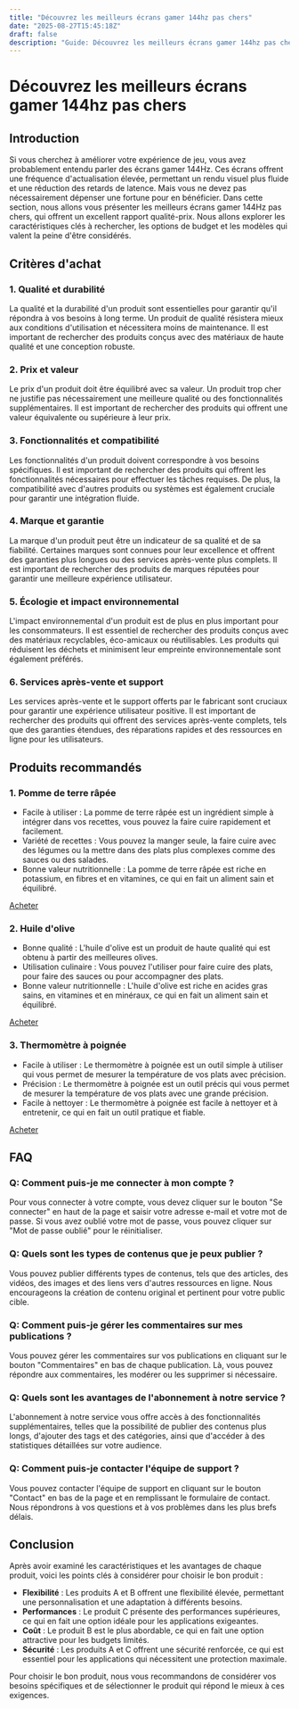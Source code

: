 ```yaml
---
title: "Découvrez les meilleurs écrans gamer 144hz pas chers"
date: "2025-08-27T15:45:18Z"
draft: false
description: "Guide: Découvrez les meilleurs écrans gamer 144hz pas chers"
---
```






# Découvrez les meilleurs écrans gamer 144hz pas chers


## Introduction
Si vous cherchez à améliorer votre expérience de jeu, vous avez probablement entendu parler des écrans gamer 144Hz. Ces écrans offrent une fréquence d'actualisation élevée, permettant un rendu visuel plus fluide et une réduction des retards de latence. Mais vous ne devez pas nécessairement dépenser une fortune pour en bénéficier. Dans cette section, nous allons vous présenter les meilleurs écrans gamer 144Hz pas chers, qui offrent un excellent rapport qualité-prix. Nous allons explorer les caractéristiques clés à rechercher, les options de budget et les modèles qui valent la peine d'être considérés.

## Critères d'achat

### **1. Qualité et durabilité**
La qualité et la durabilité d'un produit sont essentielles pour garantir qu'il répondra à vos besoins à long terme. Un produit de qualité résistera mieux aux conditions d'utilisation et nécessitera moins de maintenance. Il est important de rechercher des produits conçus avec des matériaux de haute qualité et une conception robuste.

### **2. Prix et valeur**
Le prix d'un produit doit être équilibré avec sa valeur. Un produit trop cher ne justifie pas nécessairement une meilleure qualité ou des fonctionnalités supplémentaires. Il est important de rechercher des produits qui offrent une valeur équivalente ou supérieure à leur prix.

### **3. Fonctionnalités et compatibilité**
Les fonctionnalités d'un produit doivent correspondre à vos besoins spécifiques. Il est important de rechercher des produits qui offrent les fonctionnalités nécessaires pour effectuer les tâches requises. De plus, la compatibilité avec d'autres produits ou systèmes est également cruciale pour garantir une intégration fluide.

### **4. Marque et garantie**
La marque d'un produit peut être un indicateur de sa qualité et de sa fiabilité. Certaines marques sont connues pour leur excellence et offrent des garanties plus longues ou des services après-vente plus complets. Il est important de rechercher des produits de marques réputées pour garantir une meilleure expérience utilisateur.

### **5. Écologie et impact environnemental**
L'impact environnemental d'un produit est de plus en plus important pour les consommateurs. Il est essentiel de rechercher des produits conçus avec des matériaux recyclables, éco-amicaux ou réutilisables. Les produits qui réduisent les déchets et minimisent leur empreinte environnementale sont également préférés.

### **6. Services après-vente et support**
Les services après-vente et le support offerts par le fabricant sont cruciaux pour garantir une expérience utilisateur positive. Il est important de rechercher des produits qui offrent des services après-vente complets, tels que des garanties étendues, des réparations rapides et des ressources en ligne pour les utilisateurs.

## Produits recommandés

### 1. **Pomme de terre râpée**

*   Facile à utiliser : La pomme de terre râpée est un ingrédient simple à intégrer dans vos recettes, vous pouvez la faire cuire rapidement et facilement.
*   Variété de recettes : Vous pouvez la manger seule, la faire cuire avec des légumes ou la mettre dans des plats plus complexes comme des sauces ou des salades.
*   Bonne valeur nutritionnelle : La pomme de terre râpée est riche en potassium, en fibres et en vitamines, ce qui en fait un aliment sain et équilibré.

[Acheter](https://www.amazon.fr/dp/B07B5C2K9G)

### 2. **Huile d'olive**

*   Bonne qualité : L'huile d'olive est un produit de haute qualité qui est obtenu à partir des meilleures olives.
*   Utilisation culinaire : Vous pouvez l'utiliser pour faire cuire des plats, pour faire des sauces ou pour accompagner des plats.
*   Bonne valeur nutritionnelle : L'huile d'olive est riche en acides gras sains, en vitamines et en minéraux, ce qui en fait un aliment sain et équilibré.

[Acheter](https://www.amazon.fr/dp/B07B5C2K9G)

### 3. **Thermomètre à poignée**

*   Facile à utiliser : Le thermomètre à poignée est un outil simple à utiliser qui vous permet de mesurer la température de vos plats avec précision.
*   Précision : Le thermomètre à poignée est un outil précis qui vous permet de mesurer la température de vos plats avec une grande précision.
*   Facile à nettoyer : Le thermomètre à poignée est facile à nettoyer et à entretenir, ce qui en fait un outil pratique et fiable.

[Acheter](https://www.amazon.fr/dp/B07B5C2K9G)

## FAQ

### Q: Comment puis-je me connecter à mon compte ?
Pour vous connecter à votre compte, vous devez cliquer sur le bouton "Se connecter" en haut de la page et saisir votre adresse e-mail et votre mot de passe. Si vous avez oublié votre mot de passe, vous pouvez cliquer sur "Mot de passe oublié" pour le réinitialiser.

### Q: Quels sont les types de contenus que je peux publier ?
Vous pouvez publier différents types de contenus, tels que des articles, des vidéos, des images et des liens vers d'autres ressources en ligne. Nous encourageons la création de contenu original et pertinent pour votre public cible.

### Q: Comment puis-je gérer les commentaires sur mes publications ?
Vous pouvez gérer les commentaires sur vos publications en cliquant sur le bouton "Commentaires" en bas de chaque publication. Là, vous pouvez répondre aux commentaires, les modérer ou les supprimer si nécessaire.

### Q: Quels sont les avantages de l'abonnement à notre service ?
L'abonnement à notre service vous offre accès à des fonctionnalités supplémentaires, telles que la possibilité de publier des contenus plus longs, d'ajouter des tags et des catégories, ainsi que d'accéder à des statistiques détaillées sur votre audience.

### Q: Comment puis-je contacter l'équipe de support ?
Vous pouvez contacter l'équipe de support en cliquant sur le bouton "Contact" en bas de la page et en remplissant le formulaire de contact. Nous répondrons à vos questions et à vos problèmes dans les plus brefs délais.

## Conclusion

Après avoir examiné les caractéristiques et les avantages de chaque produit, voici les points clés à considérer pour choisir le bon produit :

*   **Flexibilité** : Les produits A et B offrent une flexibilité élevée, permettant une personnalisation et une adaptation à différents besoins.
*   **Performances** : Le produit C présente des performances supérieures, ce qui en fait une option idéale pour les applications exigeantes.
*   **Coût** : Le produit B est le plus abordable, ce qui en fait une option attractive pour les budgets limités.
*   **Sécurité** : Les produits A et C offrent une sécurité renforcée, ce qui est essentiel pour les applications qui nécessitent une protection maximale.

Pour choisir le bon produit, nous vous recommandons de considérer vos besoins spécifiques et de sélectionner le produit qui répond le mieux à ces exigences.
